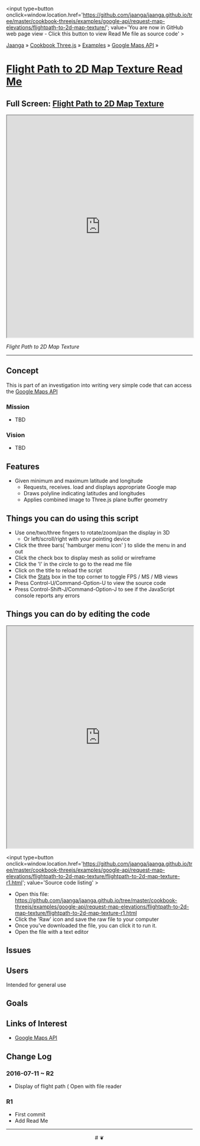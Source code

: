 <span style=display:none; >[You are now in GitHub source code view - click this link to view Read Me file as a web page]
( https://jaanga.github.io/cookbook-threejs/examples/google-api/request-map-elevations/flightpath-to-2d-map-texture/index.html#readme.md "View file as a web page." ) </span>
<input type=button onclick=window.location.href='https://github.com/jaanga/jaanga.github.io/tree/master/cookbook-threejs/examples/google-api/request-map-elevations/flightpath-to-2d-map-texture/'; value='You are now in GitHub web page view - Click this button to view Read Me file as source code' >

[Jaanga]( http://jaanga.github.io ) &raquo; [Cookbook Three.js]( http://jaanga.github.io/cookbook-threejs/  ) &raquo;
[Examples]( https://jaanga.github.io/cookbook-threejs/examples/ ) &raquo; [Google Maps API]( https://jaanga.github.io/cookbook-threejs/examples/google-api/ ) &raquo;


[Flight Path to 2D Map Texture Read Me]( https://jaanga.github.io/cookbook-threejs/examples/google-api/request-map-elevations/flightpath-to-2d-map-texture/index.html#readme.md )
===

## Full Screen: [ Flight Path to 2D Map Texture ]( https://jaanga.github.io/cookbook-threejs/examples/google-api/request-map-elevations/flightpath-to-2d-map-texture/index.html )


<img src="" style=display:none; width=800 >

<iframe src=https://jaanga.github.io/cookbook-threejs/examples/google-api/request-map-elevations/flightpath-to-2d-map-texture/index.html width=100% height=600px ></iframe>

_Flight Path to 2D Map Texture_

***

## Concept

This is part of an investigation into writing very simple code that can access the [Google Maps API]( https://developers.google.com/maps/documentation/javascript/tutorial )


### Mission

* TBD

### Vision

* TBD


## Features

* Given minimum and maximum latitude and longitude
	* Requests, receives. load and displays appropriate Google map
	* Draws polyline indicating latitudes and longitudes
	* Applies combined image to Three.js plane buffer geometry


## Things you can do using this script

* Use one/two/three fingers to rotate/zoom/pan the display in 3D
	* Or left/scroll/right with your pointing device 
* Click the three bars( 'hamburger menu icon' ) to slide the menu in and out
* Click the check box to display mesh as solid or wireframe
* Click the 'I' in the circle to go to the read me file
* Click on the title to reload the script
* Click the [Stats]( https://github.com/mrdoob/stats.js/ ) box in the top corner to toggle FPS / MS / MB views
* Press Control-U/Command-Option-U to view the source code
* Press Control-Shift-J/Command-Option-J to see if the JavaScript console reports any errors



## Things you can do by editing the code

<iframe src='https://jaanga.github.io/cookbook-html/examples/libraries/ace-editor/ace-view-r1.html#
	https://jaanga.github.io/cookbook-threejs/examples/google-api/request-map-elevations/flightpath-to-2d-map-texture/flightpath-to-2d-map-texture-r1.html' width=100% height=600 ></iframe>

<input type=button onclick=window.location.href='https://github.com/jaanga/jaanga.github.io/tree/master/cookbook-threejs/examples/google-api/request-map-elevations/flightpath-to-2d-map-texture/flightpath-to-2d-map-texture-r1.html';
value='Source code listing' >


* Open this file: https://github.com/jaanga/jaanga.github.io/tree/master/cookbook-threejs/examples/google-api/request-map-elevations/flightpath-to-2d-map-texture/flightpath-to-2d-map-texture-r1.html
* Click the 'Raw' icon and save the raw file to your computer
* Once you've downloaded the file, you can click it to run it.
* Open the file with a text editor


## Issues


## Users

Intended for general use


## Goals


## Links of Interest

* [Google Maps API]( https://developers.google.com/maps/documentation/javascript/tutorial )

## Change Log

### 2016-07-11 ~ R2

* Display of flight path
( Open with file reader

### R1 

* First commit
* Add Read Me


***

<center title='Jaanga ~ your 3D happy place' >
# <a href=javascript:window.scrollTo(0,0); style=text-decoration:none; > ❦ </a>
</center>

